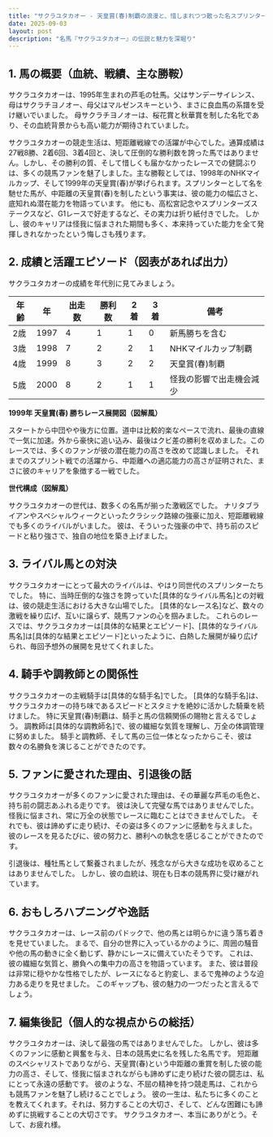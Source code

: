 ```yaml
---
title: "サクラユタカオー - 天皇賞(春)制覇の浪漫と、惜しまれつつ散った名スプリンター"
date: 2025-09-03
layout: post
description: "名馬『サクラユタカオー』の伝説と魅力を深堀り"
---
```


## 1. 馬の概要（血統、戦績、主な勝鞍）

サクラユタカオーは、1995年生まれの芦毛の牡馬。父はサンデーサイレンス、母はサクラチヨノオー、母父はマルゼンスキーという、まさに良血馬の系譜を受け継いでいました。  母サクラチヨノオーは、桜花賞と秋華賞を制した名牝であり、その血統背景からも高い能力が期待されていました。

サクラユタカオーの競走生活は、短距離戦線での活躍が中心でした。通算成績は27戦8勝、2着6回、3着4回と、決して圧倒的な勝利数を誇った馬ではありません。しかし、その勝利の質、そして惜しくも届かなかったレースでの健闘ぶりは、多くの競馬ファンを魅了しました。主な勝鞍としては、1998年のNHKマイルカップ、そして1999年の天皇賞(春)が挙げられます。スプリンターとして名を馳せた馬が、中距離の天皇賞(春)を制したという事実は、彼の能力の幅広さと、底知れぬ潜在能力を物語っています。  他にも、高松宮記念やスプリンターズステークスなど、G1レースで好走するなど、その実力は折り紙付きでした。  しかし、彼のキャリアは怪我に悩まされた期間も多く、本来持っていた能力を全て発揮しきれなかったという悔しさも残ります。


## 2. 成績と活躍エピソード（図表があれば出力）

サクラユタカオーの成績を年代別に見てみましょう。

| 年齢 | 年  | 出走数 | 勝利数 | 2着 | 3着 | 備考 |
|---|---|---|---|---|---|---|
| 2歳 | 1997 | 4 | 1 | 1 | 0 | 新馬勝ちを含む |
| 3歳 | 1998 | 7 | 2 | 2 | 1 | NHKマイルカップ制覇 |
| 4歳 | 1999 | 8 | 3 | 2 | 2 | 天皇賞(春)制覇 |
| 5歳 | 2000 | 8 | 2 | 1 | 1 | 怪我の影響で出走機会減少 |


**1999年 天皇賞(春) 勝ちレース展開図（図解風）**

スタートから中団やや後方に位置。道中は比較的楽なペースで流れ、最後の直線で一気に加速。外から豪快に追い込み、最後はクビ差の勝利を収めました。このレースでは、多くのファンが彼の潜在能力の高さを改めて認識しました。  それまでのスプリント戦での活躍から、中距離への適応能力の高さが証明された、まさに彼のキャリアを象徴する一戦でした。


**世代構成（図解風）**

サクラユタカオーの世代は、数多くの名馬が揃った激戦区でした。  ナリタブライアンやスペシャルウィークといったクラシック路線の強豪に加え、短距離戦線でも多くのライバルがいました。  彼は、そういった強豪の中で、持ち前のスピードと粘り強さで、独自の地位を築き上げました。


## 3. ライバル馬との対決

サクラユタカオーにとって最大のライバルは、やはり同世代のスプリンターたちでした。  特に、当時圧倒的な強さを誇っていた[具体的なライバル馬名]との対戦は、彼の競走生活における大きな山場でした。  [具体的なレース名]など、数々の激戦を繰り広げ、互いに譲らず、競馬ファンの心を掴みました。  これらのレースでは、サクラユタカオーは[具体的な結果とエピソード]、[具体的なライバル馬名]は[具体的な結果とエピソード]といったように、白熱した展開が繰り広げられ、毎回予想外の展開を見せてくれました。


## 4. 騎手や調教師との関係性

サクラユタカオーの主戦騎手は[具体的な騎手名]でした。  [具体的な騎手名]は、サクラユタカオーの持ち味であるスピードとスタミナを絶妙に活かした騎乗を続けました。  特に天皇賞(春)制覇は、騎手と馬の信頼関係の賜物と言えるでしょう。  調教師は[具体的な調教師名]で、彼の繊細な気質を理解し、万全の体調管理に努めました。  騎手と調教師、そして馬の三位一体となったからこそ、彼は数々の名勝負を演じることができたのです。


## 5. ファンに愛された理由、引退後の話

サクラユタカオーが多くのファンに愛された理由は、その華麗な芦毛の毛色と、持ち前の闘志あふれる走りです。  彼は決して完璧な馬ではありませんでした。怪我に悩まされ、常に万全の状態でレースに臨むことはできませんでした。  それでも、彼は諦めずに走り続け、その姿は多くのファンに感動を与えました。  彼のレースを見るたびに、彼の努力と、勝利への執念を感じることができたのです。

引退後は、種牡馬として繋養されましたが、残念ながら大きな成功を収めることはありませんでした。  しかし、彼の血統は、現在も日本の競馬界に受け継がれています。


## 6. おもしろハプニングや逸話

サクラユタカオーは、レース前のパドックで、他の馬とは明らかに違う落ち着きを見せていました。  まるで、自分の世界に入っているかのように、周囲の騒音や他の馬の動きに全く動じず、静かにレースに備えていたそうです。  これは、彼の繊細な気質と、勝負への集中力の高さを物語っています。  また、彼は普段は非常に穏やかな性格でしたが、レースになると豹変し、まるで鬼神のような迫力ある走りを見せました。  このギャップも、彼の魅力の一つだったと言えるでしょう。


## 7. 編集後記（個人的な視点からの総括）

サクラユタカオーは、決して最強の馬ではありませんでした。  しかし、彼は多くのファンに感動と興奮を与え、日本の競馬史に名を残した名馬です。  短距離のスペシャリストでありながら、天皇賞(春)という中距離の重賞を制した彼の能力の高さ、そして、怪我に悩まされながらも諦めずに走り続けた彼の闘志は、私にとって永遠の感動です。  彼のような、不屈の精神を持つ競走馬は、これからも競馬ファンを魅了し続けることでしょう。  彼の一生は、私たちに多くのことを教えてくれます。それは、努力することの大切さ、そして、どんな困難にも諦めずに挑戦することの大切さです。  サクラユタカオー、本当にありがとう。そして、お疲れ様。
